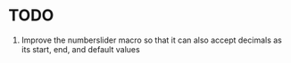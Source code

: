 # TODO

1. Improve the numberslider macro so that it can also accept decimals as its start, end, and default values
